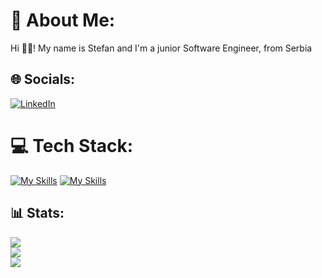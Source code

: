 # 📌 About Me:
Hi 👋🏻! My name is Stefan and I'm a junior Software Engineer, from Serbia

## 🌐 Socials:
[![LinkedIn](https://img.shields.io/badge/LinkedIn-%230077B5.svg?logo=linkedin&logoColor=white)](https://www.linkedin.com/in/stefan-blagojevic-2aa3a5273/) 

# 💻 Tech Stack:
[![My Skills](https://skillicons.dev/icons?i=ts,next,react,tailwindcss,redux,vue,pinia,sass)](https://skillicons.dev)
[![My Skills](https://skillicons.dev/icons?i=phpstorm,nodejs,express,mysql,postgres,sequelize,postman,ubuntu)](https://skillicons.dev)

## 📊 Stats:
![](https://github-readme-stats.vercel.app/api?username=stefanbgh&theme=react&hide_border=false&include_all_commits=false&count_private=false)<br/>
![](https://github-readme-streak-stats.herokuapp.com/?user=stefanbgh&theme=react&hide_border=false)<br/>
![](https://github-readme-stats.vercel.app/api/top-langs/?username=stefanbgh&theme=react&hide_border=false&include_all_commits=false&count_private=false&layout=compact)

<!-- Proudly created with GPRM ( https://gprm.itsvg.in ) -->

